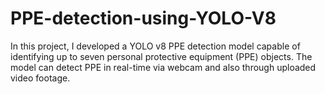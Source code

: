 # PPE-detection-using-YOLO-V8
In this project, I developed a YOLO v8 PPE detection model capable of identifying up to seven personal protective equipment (PPE) objects. The model can detect PPE in real-time via webcam and also through uploaded video footage.
